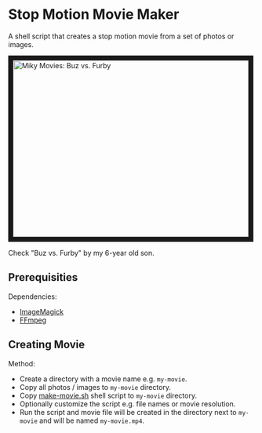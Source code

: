 Stop Motion Movie Maker
=======================

A shell script that creates a stop motion movie from 
a set of photos or images.

<a href="http://www.youtube.com/watch?feature=player_embedded&v=mupuJv6Kiw0
" target="_blank"><img src="http://img.youtube.com/vi/mupuJv6Kiw0/0.jpg" 
alt="Miky Movies: Buz vs. Furby" width="480" height="360" border="10" /></a>

Check "Buz vs. Furby" by my 6-year old son.

Prerequisities
--------------
Dependencies:
* [ImageMagick](http://www.imagemagick.org/)
* [FFmpeg](https://www.ffmpeg.org/)

Creating Movie
--------------
Method:
* Create a directory with a movie name e.g. `my-movie`.
* Copy all photos / images to `my-movie` directory.
* Copy [make-movie.sh](sh/make-movie.sh) shell script to `my-movie` directory.
* Optionally customize the script e.g. file names or movie resolution.
* Run the script and movie file will be created in the directory next
  to `my-movie` and will be named `my-movie.mp4`.
